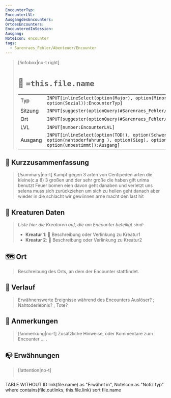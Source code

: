 ```yaml
---
EncounterTyp:
EncounterLVL:
AusgangdesEncounters:
OrtdesEncounters:
EncounteredInSession:
Ausgang:
NoteIcon: encounter
tags:
  - Sarenraes_Fehler/Abenteuer/Encounter
---
```

> [!infobox|no-t right]
> #  🐉 `=this.file.name`
> |    |    |
> |--- |  --- |
> | Typ| `INPUT[inlineSelect(option(Major), option(Minor), option(Boss), option(Sozial)):EncounterTyp]`|
> | Sitzung| `INPUT[suggester(optionQuery(#Sarenraes_Fehler/Session_Journal)):Sitzungsbezug]`|
> | Ort| `INPUT[suggester(optionQuery(#Sarenraes_Fehler/Ort)):Ortbezug]`|
> | LVL| `INPUT[number:EncounterLVL]` |
> | Ausgang | `INPUT[inlineSelect(option(TOD!), option(Schwere Verluste), option(nahtoderfahrung ), option(Sieg), option(Souveräner Sieg), option(unbestimmt)):Ausgang]`|

## 📝 Kurzzusammenfassung
> [!summary|no-t]
> Kampf gegen 3 arten von Centipeden arten
> die kleine(c.a 8) 3 großen und der sehr große
> die haben gift 
> urima benutzt Feuer bomen eien davon geht danaben und verletzt uns
> selena muss sich zurückziehen um sich zu heilen geht danach aber wieder in die schlacht
> wir gewiinnen arne macht den last hit
## 🐾 Kreaturen Daten
> *Liste hier die Kreaturen auf, die am Encounter beteiligt sind:* 
> - **Kreatur 1**: 🐺 Beschreibung oder Verlinkung zu Kreatur1 
> - **Kreatur 2**: 🐉 Beschreibung oder Verlinkung zu Kreatur2

## 🗺️ Ort
> Beschreibung des Orts, an dem der Encounter stattfindet.
> 

## 📖 Verlauf
> Erwähnenswerte Ereignisse während des Encounters
> Auslöser? ; Nahtoderlebnis? ; Tote?

## 📌 Anmerkungen
> [!anmerkung|no-t]
> Zusätzliche Hinweise, oder Kommentare zum Encounter
> ... .


## 📭 Erwähnungen 
> [!attention|no-t]
> ```dataview
TABLE WITHOUT ID link(file.name) as "Erwähnt in", NoteIcon as "Notiz typ"
where contains(file.outlinks, this.file.link)
sort file.name